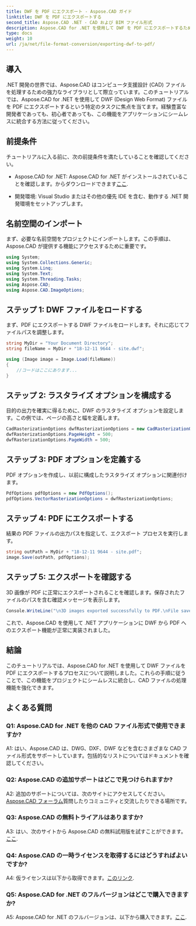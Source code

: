 ```yaml
---
title: DWF を PDF にエクスポート - Aspose.CAD ガイド
linktitle: DWF を PDF にエクスポートする
second_title: Aspose.CAD .NET - CAD および BIM ファイル形式
description: Aspose.CAD for .NET を使用して DWF を PDF にエクスポートするためのシームレスなガイドをご覧ください。 CAD ファイルの処理能力を簡単に強化します。
type: docs
weight: 10
url: /ja/net/file-format-conversion/exporting-dwf-to-pdf/
---
```

## 導入

.NET 開発の世界では、Aspose.CAD はコンピュータ支援設計 (CAD) ファイルを処理するための強力なライブラリとして際立っています。このチュートリアルでは、Aspose.CAD for .NET を使用して DWF (Design Web Format) ファイルを PDF にエクスポートするという特定のタスクに焦点を当てます。経験豊富な開発者であっても、初心者であっても、この機能をアプリケーションにシームレスに統合する方法に従ってください。

## 前提条件

チュートリアルに入る前に、次の前提条件を満たしていることを確認してください。

-  Aspose.CAD for .NET: Aspose.CAD for .NET がインストールされていることを確認します。からダウンロードできます[ここ](https://releases.aspose.com/cad/net/).

- 開発環境: Visual Studio またはその他の優先 IDE を含む、動作する .NET 開発環境をセットアップします。

## 名前空間のインポート

まず、必要な名前空間をプロジェクトにインポートします。この手順は、Aspose.CAD が提供する機能にアクセスするために重要です。

```csharp
using System;
using System.Collections.Generic;
using System.Linq;
using System.Text;
using System.Threading.Tasks;
using Aspose.CAD;
using Aspose.CAD.ImageOptions;
```

## ステップ 1: DWF ファイルをロードする

まず、PDF にエクスポートする DWF ファイルをロードします。それに応じてファイルパスを調整します。

```csharp
string MyDir = "Your Document Directory";
string fileName = MyDir + "18-12-11 9644 - site.dwf";

using (Image image = Image.Load(fileName))
{
    //コードはここにあります...
}
```

## ステップ 2: ラスタライズ オプションを構成する

目的の出力を確実に得るために、DWF のラスタライズ オプションを設定します。この例では、ページの高さと幅を定義します。

```csharp
CadRasterizationOptions dwfRasterizationOptions = new CadRasterizationOptions();
dwfRasterizationOptions.PageHeight = 500;
dwfRasterizationOptions.PageWidth = 500;
```

## ステップ 3: PDF オプションを定義する

PDF オプションを作成し、以前に構成したラスタライズ オプションに関連付けます。

```csharp
PdfOptions pdfOptions = new PdfOptions();
pdfOptions.VectorRasterizationOptions = dwfRasterizationOptions;
```

## ステップ 4: PDF にエクスポートする

結果の PDF ファイルの出力パスを指定して、エクスポート プロセスを実行します。

```csharp
string outPath = MyDir + "18-12-11 9644 - site.pdf";
image.Save(outPath, pdfOptions);
```

## ステップ 5: エクスポートを確認する

3D 画像が PDF に正常にエクスポートされることを確認します。保存されたファイルのパスを含む確認メッセージを表示します。

```csharp
Console.WriteLine("\n3D images exported successfully to PDF.\nFile saved at " + MyDir);
```

これで、Aspose.CAD を使用して .NET アプリケーションに DWF から PDF へのエクスポート機能が正常に実装されました。

## 結論

このチュートリアルでは、Aspose.CAD for .NET を使用して DWF ファイルを PDF にエクスポートするプロセスについて説明しました。これらの手順に従うことで、この機能をプロジェクトにシームレスに統合し、CAD ファイルの処理機能を強化できます。

## よくある質問

### Q1: Aspose.CAD for .NET を他の CAD ファイル形式で使用できますか?

A1: はい、Aspose.CAD は、DWG、DXF、DWF などを含むさまざまな CAD ファイル形式をサポートしています。包括的なリストについてはドキュメントを確認してください。

### Q2: Aspose.CAD の追加サポートはどこで見つけられますか?

 A2: 追加のサポートについては、次のサイトにアクセスしてください。[Aspose.CAD フォーラム](https://forum.aspose.com/c/cad/19)質問したりコミュニティと交流したりできる場所です。

### Q3: Aspose.CAD の無料トライアルはありますか?

 A3: はい、次のサイトから Aspose.CAD の無料試用版を試すことができます。[ここ](https://releases.aspose.com/).

### Q4: Aspose.CAD の一時ライセンスを取得するにはどうすればよいですか?

 A4: 仮ライセンスは以下から取得できます。[このリンク](https://purchase.aspose.com/temporary-license/).

### Q5: Aspose.CAD for .NET のフルバージョンはどこで購入できますか?

 A5: Aspose.CAD for .NET のフルバージョンは、以下から購入できます。[ここ](https://purchase.aspose.com/buy).